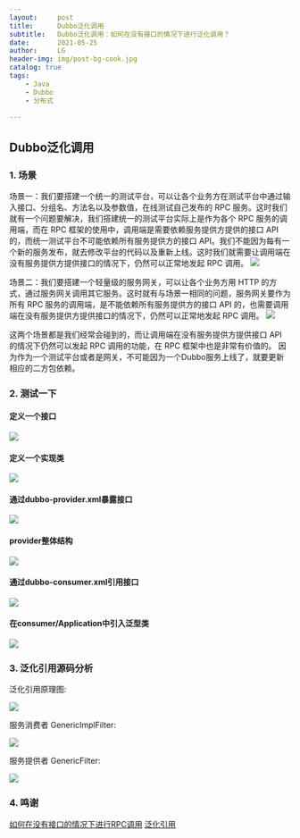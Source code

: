 ```yaml
---
layout:     post
title:      Dubbo泛化调用
subtitle:   Dubbo泛化调用：如何在没有接口的情况下进行泛化调用？
date:       2021-05-25
author:     LG
header-img: img/post-bg-cook.jpg
catalog: true
tags:
    - Java
    - Dubbo
    - 分布式
    
---
```




##  Dubbo泛化调用


### 1. 场景

场景一：我们要搭建一个统一的测试平台，可以让各个业务方在测试平台中通过输入接口、分组名、方法名以及参数值，在线测试自己发布的 RPC 服务。这时我们就有一个问题要解决，我们搭建统一的测试平台实际上是作为各个 RPC 服务的调用端，而在 RPC 框架的使用中，调用端是需要依赖服务提供方提供的接口 API 的，而统一测试平台不可能依赖所有服务提供方的接口 API。我们不能因为每有一个新的服务发布，就去修改平台的代码以及重新上线。这时我们就需要让调用端在没有服务提供方提供接口的情况下，仍然可以正常地发起 RPC 调用。
![](https://tva1.sinaimg.cn/large/008i3skNgy1gqx7ww4qpyj321o0u0n5i.jpg)

场景二：我们要搭建一个轻量级的服务网关，可以让各个业务方用 HTTP 的方式，通过服务网关调用其它服务。这时就有与场景一相同的问题，服务网关要作为所有 RPC 服务的调用端，是不能依赖所有服务提供方的接口 API 的，也需要调用端在没有服务提供方提供接口的情况下，仍然可以正常地发起 RPC 调用。
![](https://tva1.sinaimg.cn/large/008i3skNgy1gqx807ugn6j32100u0gt2.jpg)

这两个场景都是我们经常会碰到的，而让调用端在没有服务提供方提供接口 API 的情况下仍然可以发起 RPC 调用的功能，在 RPC 框架中也是非常有价值的。
因为作为一个测试平台或者是网关，不可能因为一个Dubbo服务上线了，就要更新相应的二方包依赖。


### 2. 测试一下

#### 定义一个接口
![](https://tva1.sinaimg.cn/large/008i3skNgy1gquz3zz91lj30k509c0td.jpg)

#### 定义一个实现类
![](https://tva1.sinaimg.cn/large/008i3skNgy1gquz4cd9i3j30m808adgn.jpg)

#### 通过dubbo-provider.xml暴露接口
![](https://tva1.sinaimg.cn/large/008i3skNgy1gquz4qy2s7j314i05wgnf.jpg)

#### provider整体结构
![](https://tva1.sinaimg.cn/large/008i3skNgy1gquz51darij30jv0910ty.jpg)

#### 通过dubbo-consumer.xml引用接口
![](https://tva1.sinaimg.cn/large/008i3skNgy1gquz5b8nycj30uk062t9u.jpg)

#### 在consumer/Application中引入泛型类
![](https://tva1.sinaimg.cn/large/008i3skNgy1gquz5ii1q3j312i0ca77t.jpg)


### 3. 泛化引用源码分析

泛化引用原理图:

![](https://tva1.sinaimg.cn/large/008i3skNgy1gqx98btif7j31rm0m0n93.jpg)

服务消费者 GenericImplFilter:

![](https://tva1.sinaimg.cn/large/008i3skNgy1gqx9c2eyk6j30u019y4qq.jpg)

服务提供者 GenericFilter:

![](https://tva1.sinaimg.cn/large/008i3skNgy1gqx9ct2k40j30vp0u07wh.jpg)

### 4. 鸣谢

[如何在没有接口的情况下进行RPC调用](https://time.geekbang.org/column/article/223938)
[泛化引用](http://svip.iocoder.cn/Dubbo/rpc-feature-generic-reference/)
